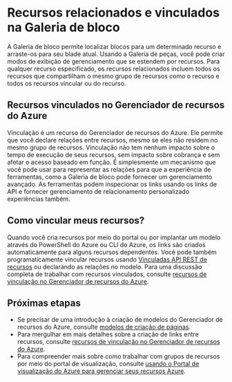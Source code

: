 <properties 
    pageTitle="Recursos relacionados e vinculados na Galeria de bloco" 
    description="Saiba mais sobre recursos relacionados e vinculados que são exibidos na Galeria de bloco do portal do Azure preview." 
    services="azure-portal" 
    documentationCenter="" 
    authors="adamabdelhamed" 
    manager="wpickett" 
    editor=""/>

<tags 
    ms.service="azure-portal" 
    ms.workload="multiple" 
    ms.tgt_pltfrm="na" 
    ms.devlang="na" 
    ms.topic="article" 
    ms.date="07/16/2015" 
    ms.author="adamab"/>

# <a name="related-and-linked-resources-in-the-tile-gallery"></a>Recursos relacionados e vinculados na Galeria de bloco

A Galeria de bloco permite localizar blocos para um determinado recurso e arraste-os para seu blade atual. Usando a Galeria de peças, você pode criar modos de exibição de gerenciamento que se estendem por recursos. Para qualquer recurso especificado, os recursos relacionados incluem todos os recursos que compartilham o mesmo grupo de recursos como o recurso e todos os recursos vincular ou do recurso.

## <a name="linked-resources-in-azure-resource-manager"></a>Recursos vinculados no Gerenciador de recursos do Azure

Vinculação é um recurso do Gerenciador de recursos do Azure.  Ele permite que você declare relações entre recursos, mesmo se eles não residem no mesmo grupo de recursos. Vinculação não tem nenhum impacto sobre o tempo de execução de seus recursos, sem impacto sobre cobrança e sem afetar o acesso baseado em função.  É simplesmente um mecanismo que você pode usar para representar as relações para que a experiência de ferramentas, como a Galeria de bloco pode fornecer um gerenciamento avançado.  As ferramentas podem inspecionar os links usando os links de API e fornecer gerenciamento de relacionamento personalizado experiências também. 

## <a name="how-do-i-link-my-resources"></a>Como vincular meus recursos?

Quando você cria recursos por meio do portal ou por implantar um modelo através do PowerShell do Azure ou CLI do Azure, os links são criados automaticamente para alguns recursos dependentes. Você pode também programaticamente vincular recursos usando [Vinculadas API REST de recursos](https://msdn.microsoft.com/library/azure/mt238499.aspx) ou declarando as relações no modelo. Para uma discussão completa de trabalhar com recursos vinculados, consulte [recursos de vinculação no Gerenciador de recursos do Azure](../resource-group-link-resources.md).

## <a name="next-steps"></a>Próximas etapas

- Se precisar de uma introdução à criação de modelos do Gerenciador de recursos do Azure, consulte [modelos de criação de páginas](../resource-group-authoring-templates.md).
- Para mergulhar em mais detalhes sobre a criação de links entre recursos, consulte [recursos de vinculação no Gerenciador de recursos do Azure](../resource-group-link-resources.md).
- Para compreender mais sobre como trabalhar com grupos de recursos por meio do portal de visualização, consulte [usando o Portal de visualização do Azure para gerenciar seus recursos Azure](resource-group-portal.md).
